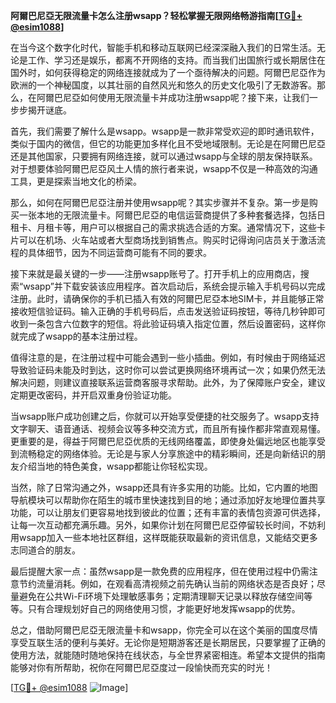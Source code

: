 **阿爾巴尼亞无限流量卡怎么注册wsapp？轻松掌握无限网络畅游指南[[TG💪+ @esim1088](https://t.me/s/esim1088)]**

在当今这个数字化时代，智能手机和移动互联网已经深深融入我们的日常生活。无论是工作、学习还是娱乐，都离不开网络的支持。而当我们出国旅行或长期居住在国外时，如何获得稳定的网络连接就成为了一个亟待解决的问题。阿爾巴尼亞作为欧洲的一个神秘国度，以其壮丽的自然风光和悠久的历史文化吸引了无数游客。那么，在阿爾巴尼亞如何使用无限流量卡并成功注册wsapp呢？接下来，让我们一步步揭开谜底。

首先，我们需要了解什么是wsapp。wsapp是一款非常受欢迎的即时通讯软件，类似于国内的微信，但它的功能更加多样化且不受地域限制。无论是在阿爾巴尼亞还是其他国家，只要拥有网络连接，就可以通过wsapp与全球的朋友保持联系。对于想要体验阿爾巴尼亞风土人情的旅行者来说，wsapp不仅是一种高效的沟通工具，更是探索当地文化的桥梁。

那么，如何在阿爾巴尼亞注册并使用wsapp呢？其实步骤并不复杂。第一步是购买一张本地的无限流量卡。阿爾巴尼亞的电信运营商提供了多种套餐选择，包括日租卡、月租卡等，用户可以根据自己的需求挑选合适的方案。通常情况下，这些卡片可以在机场、火车站或者大型商场找到销售点。购买时记得询问店员关于激活流程的具体细节，因为不同运营商可能有不同的要求。

接下来就是最关键的一步——注册wsapp账号了。打开手机上的应用商店，搜索“wsapp”并下载安装该应用程序。首次启动后，系统会提示输入手机号码以完成注册。此时，请确保你的手机已插入有效的阿爾巴尼亞本地SIM卡，并且能够正常接收短信验证码。输入正确的手机号码后，点击发送验证码按钮，等待几秒钟即可收到一条包含六位数字的短信。将此验证码填入指定位置，然后设置密码，这样你就完成了wsapp的基本注册过程。

值得注意的是，在注册过程中可能会遇到一些小插曲。例如，有时候由于网络延迟导致验证码未能及时到达，这时你可以尝试更换网络环境再试一次；如果仍然无法解决问题，则建议直接联系运营商客服寻求帮助。此外，为了保障账户安全，建议定期更改密码，并开启双重身份验证功能。

当wsapp账户成功创建之后，你就可以开始享受便捷的社交服务了。wsapp支持文字聊天、语音通话、视频会议等多种交流方式，而且所有操作都非常直观易懂。更重要的是，得益于阿爾巴尼亞优质的无线网络覆盖，即使身处偏远地区也能享受到流畅稳定的网络体验。无论是与家人分享旅途中的精彩瞬间，还是向新结识的朋友介绍当地的特色美食，wsapp都能让你轻松实现。

当然，除了日常沟通之外，wsapp还具有许多实用的功能。比如，它内置的地图导航模块可以帮助你在陌生的城市里快速找到目的地；通过添加好友地理位置共享功能，可以让朋友们更容易地找到彼此的位置；还有丰富的表情包资源可供选择，让每一次互动都充满乐趣。另外，如果你计划在阿爾巴尼亞停留较长时间，不妨利用wsapp加入一些本地社区群组，这样既能获取最新的资讯信息，又能结交更多志同道合的朋友。

最后提醒大家一点：虽然wsapp是一款免费的应用程序，但在使用过程中仍需注意节约流量消耗。例如，在观看高清视频之前先确认当前的网络状态是否良好；尽量避免在公共Wi-Fi环境下处理敏感事务；定期清理聊天记录以释放存储空间等等。只有合理规划好自己的网络使用习惯，才能更好地发挥wsapp的优势。

总之，借助阿爾巴尼亞无限流量卡和wsapp，你完全可以在这个美丽的国度尽情享受互联生活的便利与美好。无论你是短期游客还是长期居民，只要掌握了正确的使用方法，就能随时随地保持在线状态，与全世界紧密相连。希望本文提供的指南能够对你有所帮助，祝你在阿爾巴尼亞度过一段愉快而充实的时光！

[[TG💪+ @esim1088](https://t.me/s/esim1088) ![Image](https://i.postimg.cc/4NQfJmqS/Snipaste-2025-05-13-00-14-12.png)]
